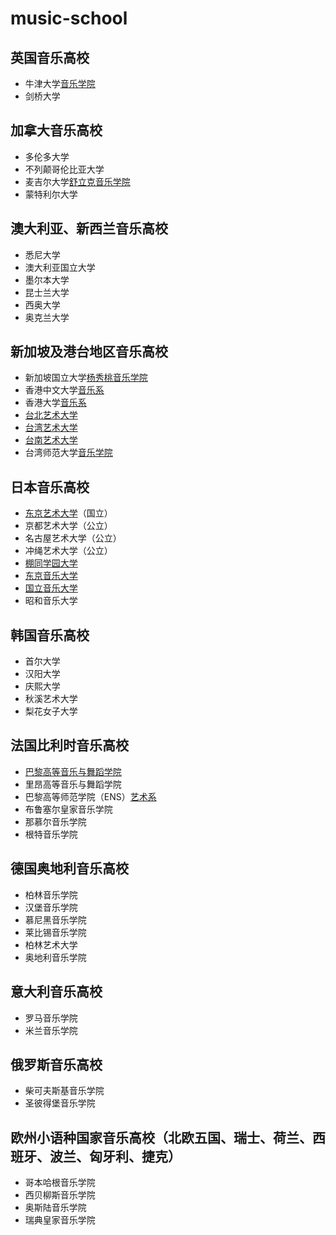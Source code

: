 # music-school



## 英国音乐高校
- 牛津大学[音乐学院](https://www.music.ox.ac.uk)
- 剑桥大学
## 加拿大音乐高校
- 多伦多大学
- 不列颠哥伦比亚大学
- 麦吉尔大学[舒立克音乐学院](https://www.mcgill.ca/music)
- 蒙特利尔大学
## 澳大利亚、新西兰音乐高校
- 悉尼大学
- 澳大利亚国立大学
- 墨尔本大学
- 昆士兰大学
- 西奥大学
- 奥克兰大学
## 新加坡及港台地区音乐高校
- 新加坡国立大学[杨秀桃音乐学院](https://www.ystmusic.nus.edu.sg/)
- 香港中文大学[音乐系](https://www.arts.cuhk.edu.hk/~music)
- 香港大学[音乐系](http://www.music.hku.hk)
- [台北艺术大学](https://w3.tnua.edu.tw)
- [台湾艺术大学](https://www.ntua.edu.tw)
- [台南艺术大学](https://www.tnnua.edu.tw)
- 台湾师范大学[音乐学院](https://www.musicollege.ntnu.edu.tw)
## 日本音乐高校
- [东京艺术大学](https://www.geidai.ac.jp)（国立）
- 京都艺术大学（公立）
- 名古屋艺术大学（公立）
- 冲绳艺术大学（公立）
- [棚同学园大学](https://www.tohomusic.ac.jp/college)
- [东京音乐大学](https://www.tokyo-ondai.ac.jp)
- [国立音乐大学](https://www.kunitachi.ac.jp)
- 昭和音乐大学
## 韩国音乐高校
- 首尔大学
- 汉阳大学
- 庆熙大学
- 秋溪艺术大学
- 梨花女子大学
## 法国比利时音乐高校
- [巴黎高等音乐与舞蹈学院](https://www.conservatoiredeparis.fr/fr)
- 里昂高等音乐与舞蹈学院
- 巴黎高等师范学院（ENS）[艺术系](https://www.ens.psl.eu/departement/departement-arts)
- 布鲁塞尔皇家音乐学院
- 那慕尔音乐学院
- 根特音乐学院
## 德国奥地利音乐高校
- 柏林音乐学院
- 汉堡音乐学院
- 慕尼黑音乐学院
- 莱比锡音乐学院
- 柏林艺术大学
- 奥地利音乐学院
## 意大利音乐高校
- 罗马音乐学院
- 米兰音乐学院
## 俄罗斯音乐高校
- 柴可夫斯基音乐学院
- 圣彼得堡音乐学院
## 欧州小语种国家音乐高校（北欧五国、瑞士、荷兰、西班牙、波兰、匈牙利、捷克）
- 哥本哈根音乐学院
- 西贝柳斯音乐学院
- 奥斯陆音乐学院
- 瑞典皇家音乐学院
